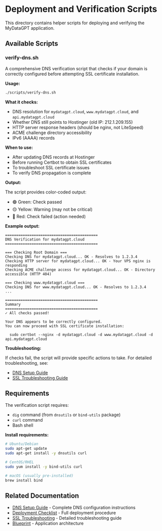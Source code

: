 # Deployment and Verification Scripts

This directory contains helper scripts for deploying and verifying the MyDataGPT application.

## Available Scripts

### verify-dns.sh

A comprehensive DNS verification script that checks if your domain is correctly configured before attempting SSL certificate installation.

**Usage:**

```bash
./scripts/verify-dns.sh
```

**What it checks:**

- DNS resolution for `mydatagpt.cloud`, `www.mydatagpt.cloud`, and `api.mydatagpt.cloud`
- Whether DNS still points to Hostinger (old IP: 212.1.209.155)
- HTTP server response headers (should be nginx, not LiteSpeed)
- ACME challenge directory accessibility
- IPv6 (AAAA) records

**When to use:**

- After updating DNS records at Hostinger
- Before running Certbot to obtain SSL certificates
- To troubleshoot SSL certificate issues
- To verify DNS propagation is complete

**Output:**

The script provides color-coded output:
- 🟢 Green: Check passed
- 🟡 Yellow: Warning (may not be critical)
- 🔴 Red: Check failed (action needed)

**Example output:**

```
==========================================
DNS Verification for mydatagpt.cloud
==========================================

=== Checking Root Domain ===
Checking DNS for mydatagpt.cloud... OK - Resolves to 1.2.3.4
Checking HTTP server for mydatagpt.cloud... OK - Your VPS nginx is responding
Checking ACME challenge access for mydatagpt.cloud... OK - Directory accessible (HTTP 404)

=== Checking www.mydatagpt.cloud ===
Checking DNS for www.mydatagpt.cloud... OK - Resolves to 1.2.3.4
...

==========================================
Summary
==========================================
✓ All checks passed!

Your DNS appears to be correctly configured.
You can now proceed with SSL certificate installation:

  sudo certbot --nginx -d mydatagpt.cloud -d www.mydatagpt.cloud -d api.mydatagpt.cloud
```

**Troubleshooting:**

If checks fail, the script will provide specific actions to take. For detailed troubleshooting, see:
- [DNS Setup Guide](../docs/DNS_SETUP.md)
- [SSL Troubleshooting Guide](../docs/TROUBLESHOOTING_SSL.md)

## Requirements

The verification script requires:
- `dig` command (from `dnsutils` or `bind-utils` package)
- `curl` command
- Bash shell

**Install requirements:**

```bash
# Ubuntu/Debian
sudo apt-get update
sudo apt-get install -y dnsutils curl

# CentOS/RHEL
sudo yum install -y bind-utils curl

# macOS (usually pre-installed)
brew install bind
```

## Related Documentation

- [DNS Setup Guide](../docs/DNS_SETUP.md) - Complete DNS configuration instructions
- [Deployment Checklist](../docs/DEPLOYMENT_CHECKLIST.md) - Full deployment procedure
- [SSL Troubleshooting](../docs/TROUBLESHOOTING_SSL.md) - Detailed troubleshooting guide
- [Blueprint](../docs/blueprint.md) - Application architecture
